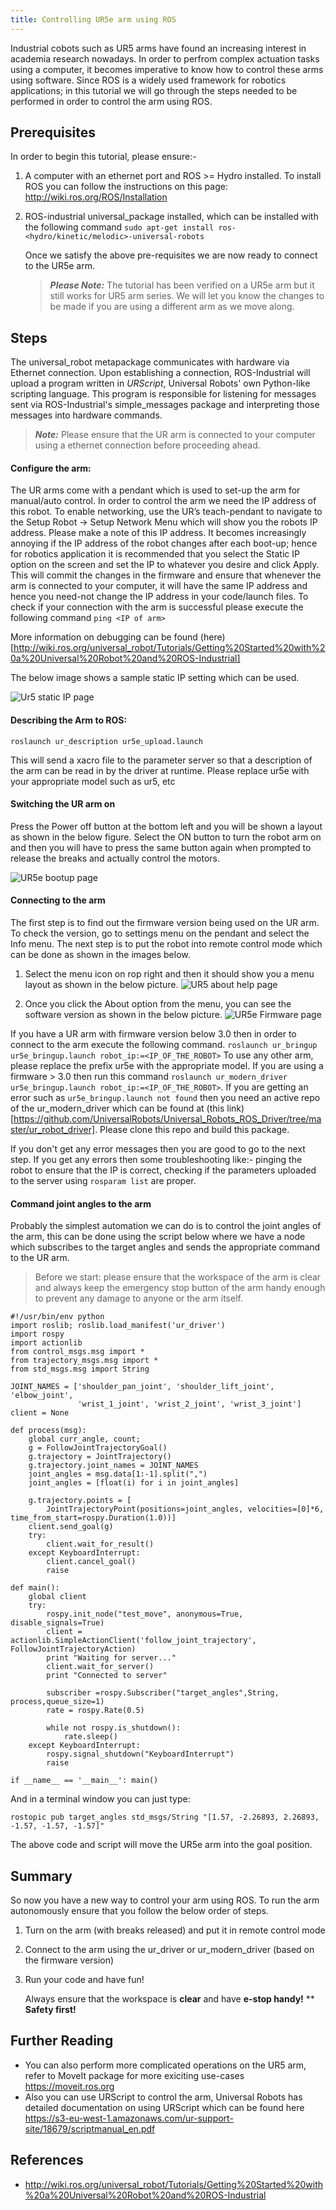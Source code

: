 ```yaml
---
title: Controlling UR5e arm using ROS
---
```


Industrial cobots such as UR5 arms have found an increasing interest in academia research nowadays. In order to perfrom complex actuation tasks using a computer, it becomes imperative to know how to control these arms using software. Since ROS is a widely used framework for robotics applications; in this tutorial we will go through the steps needed to be performed in order to control the arm using ROS.

## Prerequisites

In order to begin this tutorial, please ensure:-

1. A computer with an ethernet port and ROS >= Hydro installed. To install ROS you can follow the instructions on this page: http://wiki.ros.org/ROS/Installation

2. ROS-industrial universal\_package installed, which can be installed with the following command `sudo apt-get install ros-<hydro/kinetic/melodic>-universal-robots`
   
   Once we satisfy the above pre-requisites we are now ready to connect to the UR5e arm.
   
   > **_Please Note:_** The tutorial has been verified on a UR5e arm but it  still works for UR5 arm series. We will let you know the changes to be made if you are using a different arm as we move along.

## Steps

The universal_robot metapackage communicates with hardware via Ethernet connection. Upon establishing a connection, ROS-Industrial will upload a program written in *URScript*, Universal Robots' own Python-like scripting language. This program is responsible for listening for messages sent via ROS-Industrial's simple_messages package and interpreting those messages into hardware commands.

> ***Note:*** Please ensure that the UR arm is connected to your computer using a ethernet connection before proceeding ahead.

#### Configure the arm:

The UR arms come with a pendant which is used to set-up the arm for manual/auto control. In order to control the arm we need the IP address of this robot. To enable networking, use the UR’s teach-pendant to navigate to the Setup Robot -> Setup Network Menu which will show you the robots IP address. Please make a note of this IP address. It becomes increasingly annoying if the IP address of the robot changes after each boot-up; hence for robotics application it is recommended that you select the Static IP option on the screen and set the IP to whatever you desire and click Apply. This will commit the changes in the firmware and ensure that whenever the arm is connected to your computer, it will have the same IP address and hence you need-not change the IP address in your code/launch files. To check if your connection with the arm is successful please execute the following command `ping <IP of arm>`

More information on debugging can be found (here)[http://wiki.ros.org/universal_robot/Tutorials/Getting%20Started%20with%20a%20Universal%20Robot%20and%20ROS-Industrial]

The below image shows a sample static IP setting which can be used.

![Ur5 static IP page](assets/UR5e_static_ip.JPG)

#### Describing the Arm to ROS:

`roslaunch ur_description ur5e_upload.launch`

This will send a xacro file to the parameter server so that a description of the arm can be read in by the driver at runtime. Please replace ur5e with your appropriate model such as ur5, etc

#### Switching the UR arm on

Press the Power off button at the bottom left and you will be shown a layout as shown in the below figure. Select the ON button to turn the robot arm on and then you will have to press the same button again when prompted to release the breaks and actually control the motors.

![UR5e bootup page](assets/UR5e_bootup.JPG)

#### 

#### Connecting to the arm

The first step is to find out the firmware version being used on the UR arm. To check the version, go to settings menu on the pendant and select the Info menu. The next step is to put the robot into remote control mode which can be done as shown in the images below.

1. Select the menu icon on rop right and then it should show you a menu layout as shown in the below picture.  ![UR5 about help page](assets/UR5e_about_button.jpg)

2. Once you click the About option from the menu, you can see the software version as shown in the below picture. ![UR5e Firmware page](assets/UR5e_about_page.jpg)

If you have a UR arm with firmware version below 3.0 then in order to connect to the arm execute the following command. `roslaunch ur_bringup ur5e_bringup.launch robot_ip:=<IP_OF_THE_ROBOT>` To use any other arm, please replace the prefix ur5e with the appropriate model. If you are using a firmware > 3.0 then run this command `roslaunch ur_modern_driver ur5e_bringup.launch robot_ip:=<IP_OF_THE_ROBOT>`. If you are getting an error such as `ur5e_bringup.launch not found` then you need an active repo of the ur\_modern\_driver which can be found at (this link)[https://github.com/UniversalRobots/Universal_Robots_ROS_Driver/tree/master/ur_robot_driver]. Please clone this repo and build this package.

If you don't get any error messages then you are good to go to the next step. If you get any errors then some troubleshooting like:- pinging the robot to ensure that the IP is correct, checking if the parameters uploaded to the server using `rosparam list` are proper.

#### Command joint angles to the arm

Probably the simplest automation we can do is to control the joint angles of the arm, this can be done using the script below where we have a node which subscribes to the target angles and sends the appropriate command to the UR arm.

> Before we start: please ensure that the workspace of the arm is clear and always keep the emergency stop button of the arm handy enough to prevent any damage to anyone or the arm itself.

```
#!/usr/bin/env python
import roslib; roslib.load_manifest('ur_driver')
import rospy
import actionlib
from control_msgs.msg import *
from trajectory_msgs.msg import *
from std_msgs.msg import String

JOINT_NAMES = ['shoulder_pan_joint', 'shoulder_lift_joint', 'elbow_joint',
               'wrist_1_joint', 'wrist_2_joint', 'wrist_3_joint']
client = None

def process(msg):
    global curr_angle, count;
    g = FollowJointTrajectoryGoal()
    g.trajectory = JointTrajectory()
    g.trajectory.joint_names = JOINT_NAMES
    joint_angles = msg.data[1:-1].split(",")
    joint_angles = [float(i) for i in joint_angles]

    g.trajectory.points = [
        JointTrajectoryPoint(positions=joint_angles, velocities=[0]*6, time_from_start=rospy.Duration(1.0))]
    client.send_goal(g)
    try:
        client.wait_for_result()
    except KeyboardInterrupt:
        client.cancel_goal()
        raise

def main():
    global client
    try:
        rospy.init_node("test_move", anonymous=True, disable_signals=True)
        client = actionlib.SimpleActionClient('follow_joint_trajectory', FollowJointTrajectoryAction)
        print "Waiting for server..."
        client.wait_for_server()
        print "Connected to server"

        subscriber =rospy.Subscriber("target_angles",String, process,queue_size=1)
        rate = rospy.Rate(0.5)

        while not rospy.is_shutdown():
            rate.sleep()
    except KeyboardInterrupt:
        rospy.signal_shutdown("KeyboardInterrupt")
        raise

if __name__ == '__main__': main()
```

And in a terminal window you can just type:

```
rostopic pub target_angles std_msgs/String "[1.57, -2.26893, 2.26893, -1.57, -1.57, -1.57]"
```

The above code and script will move the UR5e arm into the goal position.

## Summary

So now you have a new way to control your arm using ROS. To run the arm autonomously ensure that you follow the below order of steps.

1. Turn on the arm (with breaks released) and put it in remote control mode

2. Connect to the arm using the ur\_driver or ur\_modern\_driver (based on the firmware version)

3. Run your code and have fun!
   
   Always ensure that the workspace is **clear** and have **e-stop handy!** **  **Safety first!**

## Further Reading

- You can also perform more complicated operations on the UR5 arm, refer to MoveIt package for more exiciting use-cases https://moveit.ros.org
- Also you can use URScript to control the arm, Universal Robots has detailed documentation on using URScript which can be found here https://s3-eu-west-1.amazonaws.com/ur-support-site/18679/scriptmanual_en.pdf

## References

- http://wiki.ros.org/universal_robot/Tutorials/Getting%20Started%20with%20a%20Universal%20Robot%20and%20ROS-Industrial

